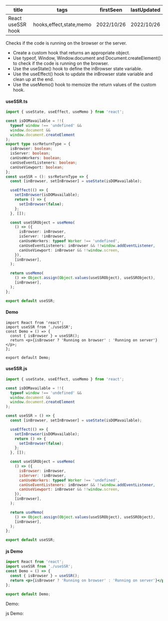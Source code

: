 | title             | tags                    | firstSeen  | lastUpdated |
| ----------------- | ----------------------- | ---------- | ----------- |
| React useSSR hook | hooks,effect,state,memo | 2022/10/26 | 2022/10/26  |

Checks if the code is running on the browser or the server.

- Create a custom hook that returns an appropriate object.
- Use typeof, Window, Window.document and Document.createElement() to check if the code is running on the browser.
- Use the useState() hook to define the inBrowser state variable.
- Use the useEffect() hook to update the inBrowser state variable and clean up at the end.
- Use the useMemo() hook to memoize the return values of the custom hook.

#### useSSR.ts

```ts
import { useState, useEffect, useMemo } from 'react';

const isDOMavailable = !!(
  typeof window !== 'undefined' &&
  window.document &&
  window.document.createElement
);
export type ssrReturnType = {
  isBrowser: boolean;
  isServer: boolean;
  canUseWorkers: boolean;
  canUseEventListeners: boolean;
  canUseViewport: boolean;
};
const useSSR = (): ssrReturnType => {
  const [inBrowser, setInBrowser] = useState(isDOMavailable);

  useEffect(() => {
    setInBrowser(isDOMavailable);
    return () => {
      setInBrowser(false);
    };
  }, []);

  const useSSRObject = useMemo(
    () => ({
      isBrowser: inBrowser,
      isServer: !inBrowser,
      canUseWorkers: typeof Worker !== 'undefined',
      canUseEventListeners: inBrowser && !!window.addEventListener,
      canUseViewport: inBrowser && !!window.screen,
    }),
    [inBrowser],
  );

  return useMemo(
    () => Object.assign(Object.values(useSSRObject), useSSRObject),
    [inBrowser],
  );
};

export default useSSR;
```

#### Demo

```tsx | pure
import React from 'react';
import useSSR from './useSSR';
const Demo = () => {
  const { isBrowser } = useSSR();
  return <p>{isBrowser ? 'Running on browser' : 'Running on server'}</p>;
};

export default Demo;
```

#### useSSR.js

```js
import { useState, useEffect, useMemo } from 'react';

const isDOMavailable = !!(
  typeof window !== 'undefined' &&
  window.document &&
  window.document.createElement
);

const useSSR = () => {
  const [inBrowser, setInBrowser] = useState(isDOMavailable);

  useEffect(() => {
    setInBrowser(isDOMavailable);
    return () => {
      setInBrowser(false);
    };
  }, []);

  const useSSRObject = useMemo(
    () => ({
      isBrowser: inBrowser,
      isServer: !inBrowser,
      canUseWorkers: typeof Worker !== 'undefined',
      canUseEventListeners: inBrowser && !!window.addEventListener,
      canUseViewport: inBrowser && !!window.screen,
    }),
    [inBrowser],
  );

  return useMemo(
    () => Object.assign(Object.values(useSSRObject), useSSRObject),
    [inBrowser],
  );
};

export default useSSR;
```

#### js Demo

```jsx | pure
import React from 'react';
import useSSR from './useSSR';
const Demo = () => {
  const { isBrowser } = useSSR();
  return <p>{isBrowser ? 'Running on browser' : 'Running on server'}</p>;
};

export default Demo;
```

Demo:

<code src="./Demo.tsx"></code>

js Demo:

<code src="./js/Demo.jsx"></code>
